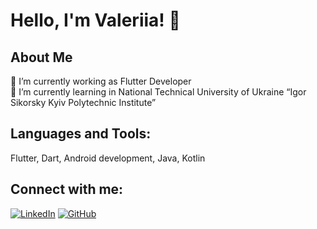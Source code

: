 # Hello, I'm Valeriia! 👋

## About Me
🔭 I’m currently working as Flutter Developer <br />
🌱 I’m currently learning in National Technical University of Ukraine “Igor Sikorsky Kyiv Polytechnic Institute”

## Languages and Tools:
Flutter, Dart, Android development, Java, Kotlin

## Connect with me:
[![LinkedIn][3.2]][3]
[![GitHub][6.2]][6]

<!-- Icons -->

[3.2]: <img src='https://cdn.pixabay.com/photo/2021/02/26/22/36/linkedin-6053397_1280.png' width='25'> 
[6.2]:  <img src='https://cdn.iconscout.com/icon/free/png-256/free-github-brand-logo-47401.png?f=webp' width='25'> 

<!-- Links to your social media accounts -->

[3]: [https://www.linkedin.com/in/valeriia-radzivilo/](https://www.linkedin.com/in/valeriia-radzivilo/)
[6]: [https://github.com/valeriiaradzivilo](https://github.com/valeriiaradzivilo)
